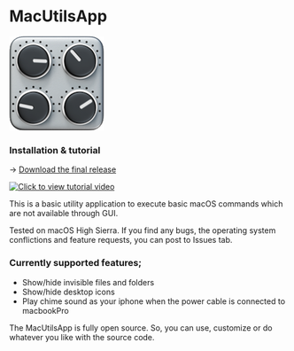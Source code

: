 # MacUtilsApp
![alt text](icon.png "Logo")

### Installation & tutorial
-> [Download the final release](https://github.com/alptugan/MacUtilsApp/releases/download/0.1.1/MacOS.Utility.zip) 

[![Click to view tutorial video](http://img.youtube.com/vi/hDjdBSAk9Go/0.jpg)](http://www.youtube.com/watch?v=hDjdBSAk9Go)


This is a basic utility application to execute basic macOS commands which are not available through GUI.

Tested on macOS High Sierra. If you find any bugs, the operating system conflictions and feature requests, you can post to Issues tab.

### Currently supported features;

- Show/hide invisible files and folders
- Show/hide desktop icons
- Play chime sound as your iphone when the power cable is connected to macbookPro



The MacUtilsApp is fully open source. So, you can use, customize or do whatever you like with the source code.
